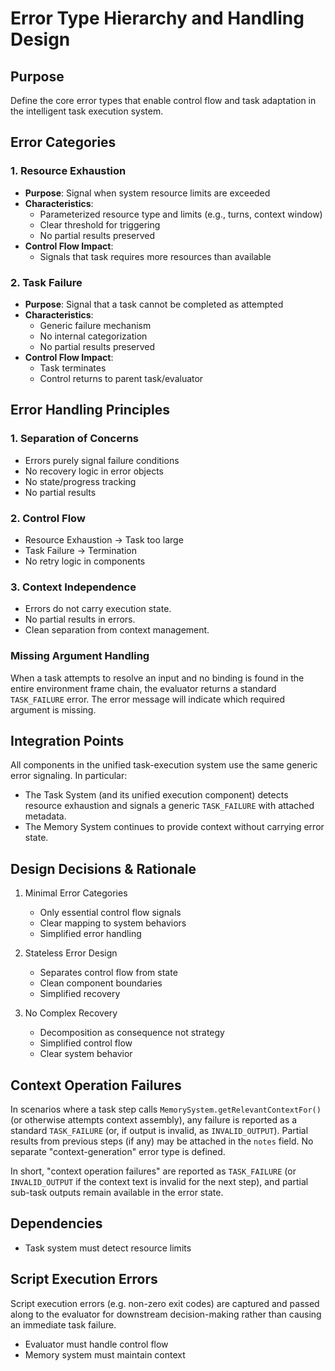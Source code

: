 # Error Type Hierarchy and Handling Design

## Purpose
Define the core error types that enable control flow and task adaptation in the intelligent task execution system.

## Error Categories

### 1. Resource Exhaustion
- **Purpose**: Signal when system resource limits are exceeded
- **Characteristics**:
  - Parameterized resource type and limits (e.g., turns, context window)
  - Clear threshold for triggering
  - No partial results preserved
- **Control Flow Impact**: 
  - Signals that task requires more resources than available

### 2. Task Failure
- **Purpose**: Signal that a task cannot be completed as attempted
- **Characteristics**:
  - Generic failure mechanism
  - No internal categorization
  - No partial results preserved
- **Control Flow Impact**:
  - Task terminates
  - Control returns to parent task/evaluator

## Error Handling Principles

### 1. Separation of Concerns
- Errors purely signal failure conditions
- No recovery logic in error objects
- No state/progress tracking
- No partial results

### 2. Control Flow
- Resource Exhaustion → Task too large
- Task Failure → Termination
- No retry logic in components

### 3. Context Independence  
- Errors do not carry execution state.
- No partial results in errors.
- Clean separation from context management.

### Missing Argument Handling
When a task attempts to resolve an input and no binding is found in the entire environment frame chain, the evaluator returns a standard `TASK_FAILURE` error. The error message will indicate which required argument is missing.

## Integration Points

All components in the unified task-execution system use the same generic error signaling.
In particular:
 - The Task System (and its unified execution component) detects resource exhaustion and signals a generic `TASK_FAILURE` with attached metadata.
 - The Memory System continues to provide context without carrying error state.

## Design Decisions & Rationale

1. Minimal Error Categories
   - Only essential control flow signals
   - Clear mapping to system behaviors
   - Simplified error handling

2. Stateless Error Design
   - Separates control flow from state
   - Clean component boundaries
   - Simplified recovery

3. No Complex Recovery
   - Decomposition as consequence not strategy
   - Simplified control flow
   - Clear system behavior

## Context Operation Failures

In scenarios where a task step calls `MemorySystem.getRelevantContextFor()` (or otherwise attempts context assembly), any failure is reported as a standard `TASK_FAILURE` (or, if output is invalid, as `INVALID_OUTPUT`).
Partial results from previous steps (if any) may be attached in the `notes` field. No separate "context-generation" error type is defined.

In short, "context operation failures" are reported as `TASK_FAILURE` (or `INVALID_OUTPUT` if the context text is invalid for the next step), and partial sub-task outputs remain available in the error state.

## Dependencies
- Task system must detect resource limits

## Script Execution Errors
Script execution errors (e.g. non-zero exit codes) are captured and passed along to the evaluator for downstream decision-making rather than causing an immediate task failure.
- Evaluator must handle control flow
- Memory system must maintain context
